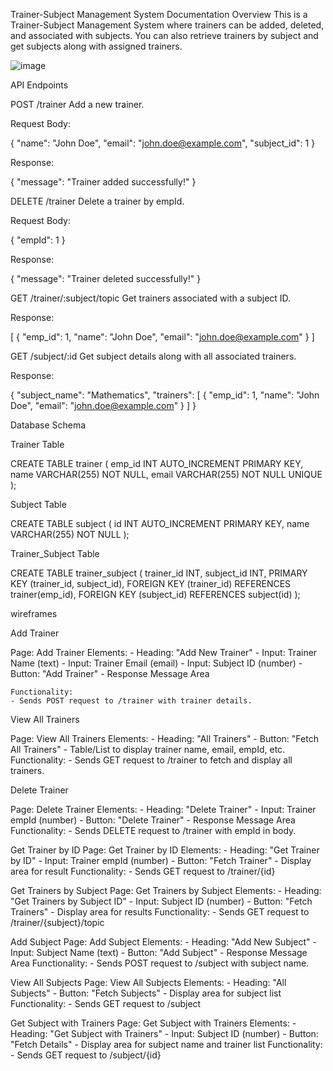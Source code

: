 Trainer-Subject Management System Documentation
Overview
This is a Trainer-Subject Management System where trainers can be added, deleted, and associated with subjects. You can also retrieve trainers by subject and get subjects along with assigned trainers.

![image](https://github.com/user-attachments/assets/6856e811-87e2-4af4-88dc-83cf47c2c353)





API Endpoints


POST /trainer
Add a new trainer.

Request Body:

{
    "name": "John Doe",
    "email": "john.doe@example.com",
    "subject_id": 1
}

Response:

{
    "message": "Trainer added successfully!"
}

DELETE /trainer
Delete a trainer by empId.

Request Body:

{
    "empId": 1
}

Response:

{
    "message": "Trainer deleted successfully!"
}

GET /trainer/:subject/topic
Get trainers associated with a subject ID.

Response:

[
    {
        "emp_id": 1,
        "name": "John Doe",
        "email": "john.doe@example.com"
    }
]

GET /subject/:id
Get subject details along with all associated trainers.

Response:

{
    "subject_name": "Mathematics",
    "trainers": [
        {
            "emp_id": 1,
            "name": "John Doe",
            "email": "john.doe@example.com"
        }
    ]
}

Database Schema


Trainer Table

CREATE TABLE trainer (
    emp_id INT AUTO_INCREMENT PRIMARY KEY,
    name VARCHAR(255) NOT NULL,
    email VARCHAR(255) NOT NULL UNIQUE
);

Subject Table

CREATE TABLE subject (
    id INT AUTO_INCREMENT PRIMARY KEY,
    name VARCHAR(255) NOT NULL
);

Trainer_Subject Table

CREATE TABLE trainer_subject (
    trainer_id INT,
    subject_id INT,
    PRIMARY KEY (trainer_id, subject_id),
    FOREIGN KEY (trainer_id) REFERENCES trainer(emp_id),
    FOREIGN KEY (subject_id) REFERENCES subject(id)
);

wireframes



Add Trainer


 Page: Add Trainer
    Elements:
    - Heading: "Add New Trainer"
    - Input: Trainer Name (text)
    - Input: Trainer Email (email)
    - Input: Subject ID (number)
    - Button: "Add Trainer"
    - Response Message Area
    
    Functionality:
    - Sends POST request to /trainer with trainer details.

    
View All Trainers

 Page: View All Trainers
    Elements:
    - Heading: "All Trainers"
    - Button: "Fetch All Trainers"
    - Table/List to display trainer name, email, empId, etc.
    Functionality:
    - Sends GET request to /trainer to fetch and display all trainers.


    
Delete Trainer

 Page: Delete Trainer
    Elements:
    - Heading: "Delete Trainer"
    - Input: Trainer empId (number)
    - Button: "Delete Trainer"
    - Response Message Area
    Functionality:
    - Sends DELETE request to /trainer with empId in body.

    
Get Trainer by ID
 Page: Get Trainer by ID
    Elements:
    - Heading: "Get Trainer by ID"
    - Input: Trainer empId (number)
    - Button: "Fetch Trainer"
    - Display area for result
    Functionality:
    - Sends GET request to /trainer/{id}


    
Get Trainers by Subject
 Page: Get Trainers by Subject
    Elements:
    - Heading: "Get Trainers by Subject ID"
    - Input: Subject ID (number)
    - Button: "Fetch Trainers"
    - Display area for results
    Functionality:
    - Sends GET request to /trainer/{subject}/topic

    
Add Subject
 Page: Add Subject
    Elements:
    - Heading: "Add New Subject"
    - Input: Subject Name (text)
    - Button: "Add Subject"
    - Response Message Area
    Functionality:
    - Sends POST request to /subject with subject name.

    
View All Subjects
 Page: View All Subjects
    Elements:
    - Heading: "All Subjects"
    - Button: "Fetch Subjects"
    - Display area for subject list
    Functionality:
    - Sends GET request to /subject
    
Get Subject with Trainers
 Page: Get Subject with Trainers
    Elements:
    - Heading: "Get Subject with Trainers"
    - Input: Subject ID (number)
    - Button: "Fetch Details"
    - Display area for subject name and trainer list
    Functionality:
    - Sends GET request to /subject/{id}

